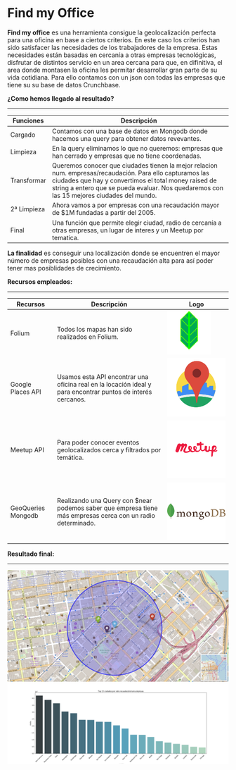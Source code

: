 # Find my Office

**Find my office** es una herramienta consigue la geolocalización perfecta para una oficina en base a ciertos   criterios. En este caso los criterios han sido satisfacer las necesidades de los trabajadores de la empresa. Estas necesidades están basadas en cercanía a otras empresas tecnológicas, disfrutar de distintos servicio en un area cercana para que, en difinitiva, el area donde montasen la oficina les permitar desarrollar gran parte de su vida cotidiana. Para ello contamos con un json con todas las empresas que tiene su su base de datos Crunchbase.

**¿Como hemos llegado al resultado?** 
___

Funciones  | Descripción 
---------- | ----------- 
Cargado    | Contamos con una base de datos en Mongodb donde hacemos una query para obtener datos revevantes.
Limpieza   | En la query eliminamos lo que no queremos: empresas que han cerrado y empresas que no tiene coordenadas.
Transformar| Queremos conocer que ciudades tienen la mejor relacion num. empresas/recaudación. Para ello capturamos las ciudades que hay y convertimos el total money raised de string a entero que se pueda evaluar. Nos quedaremos con las 15 mejores ciudades del mundo.
2ª Limpieza| Ahora vamos a por empresas con una recaudación mayor de $1M fundadas a partir del 2005.
Final      | Una función que permite elegir ciudad, radio de cercanía a otras empresas, un lugar de interes y un Meetup por tematica.

**La finalidad** es conseguir una localización donde se encuentren el mayor número de empresas posibles con una recaudación alta para así poder tener mas posiblidades de crecimiento. 



**Recursos empleados:** 
___

Recursos   | Descripción | Logo 
---------- | ----------- | ----
Folium     | Todos los mapas han sido realizados en Folium. |![mapa](https://github.com/Pacoanes/find_my_office/blob/master/images/folium.jpg)
Google Places API | Usamos esta API encontrar una oficina real en la locación ideal y para encontrar puntos de interés cercanos. | ![mapa](https://github.com/Pacoanes/find_my_office/blob/master/images/gapi.png)
Meetup API |  Para poder conocer eventos geolocalizados cerca y filtrados por temática. | ![mapa](https://github.com/Pacoanes/find_my_office/blob/master/images/meetup.png)
GeoQueries Mongodb | Realizando una Query con $near podemos saber que empresa tiene más empresas cerca con un radio determinado. | ![mapa](https://github.com/Pacoanes/find_my_office/blob/master/images/mongodb.png)

**Resultado final:** 
___

![mapa](https://github.com/Pacoanes/find_my_office/blob/master/images/map.png)
![mapa](https://github.com/Pacoanes/find_my_office/blob/master/images/top15ciudad.png)



